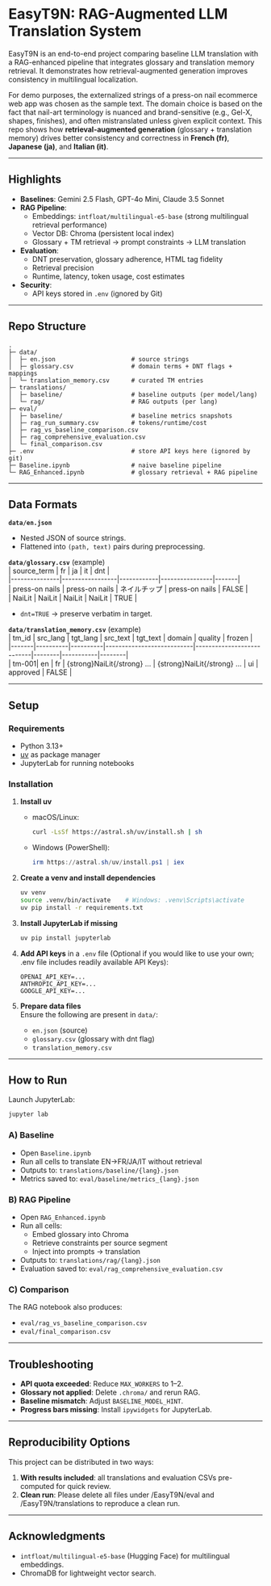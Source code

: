 # EasyT9N: RAG-Augmented LLM Translation System

EasyT9N is an end-to-end project comparing baseline LLM translation with a RAG-enhanced pipeline that integrates glossary and translation memory retrieval. It demonstrates how retrieval-augmented generation improves consistency in multilingual localization.

For demo purposes, the externalized strings of a press-on nail ecommerce web app was chosen as the sample text. The domain choice is based on the fact that nail-art terminology is nuanced and brand-sensitive (e.g., Gel-X, shapes, finishes), and often mistranslated unless given explicit context. This repo shows how **retrieval-augmented generation** (glossary + translation memory) drives better consistency and correctness in **French (fr)**, **Japanese (ja)**, and **Italian (it)**.

---

## Highlights
- **Baselines**: Gemini 2.5 Flash, GPT-4o Mini, Claude 3.5 Sonnet  
- **RAG Pipeline**:  
  - Embeddings: `intfloat/multilingual-e5-base` (strong multilingual retrieval performance)  
  - Vector DB: Chroma (persistent local index)  
  - Glossary + TM retrieval → prompt constraints → LLM translation  
- **Evaluation**:  
  - DNT preservation, glossary adherence, HTML tag fidelity  
  - Retrieval precision  
  - Runtime, latency, token usage, cost estimates  
- **Security**:  
  - API keys stored in `.env` (ignored by Git)  

---

## Repo Structure

```
.
├─ data/
│  ├─ en.json                     # source strings
│  ├─ glossary.csv                # domain terms + DNT flags + mappings
│  └─ translation_memory.csv      # curated TM entries
├─ translations/
│  ├─ baseline/                   # baseline outputs (per model/lang)
│  └─ rag/                        # RAG outputs (per lang)
├─ eval/
│  ├─ baseline/                   # baseline metrics snapshots
│  ├─ rag_run_summary.csv         # tokens/runtime/cost
│  ├─ rag_vs_baseline_comparison.csv
│  ├─ rag_comprehensive_evaluation.csv
│  └─ final_comparison.csv
├─ .env                           # store API keys here (ignored by git)
├─ Baseline.ipynb                 # naive baseline pipeline
└─ RAG_Enhanced.ipynb             # glossary retrieval + RAG pipeline
```

---

## Data Formats

**`data/en.json`**  
- Nested JSON of source strings.  
- Flattened into `(path, text)` pairs during preprocessing.  

**`data/glossary.csv`** (example)  
| source_term   | fr               | ja         | it             | dnt   |  
|---------------|-----------------|------------|----------------|-------|  
| press-on nails | press-on nails | ネイルチップ | press-on nails | FALSE |  
| NaiLit        | NaiLit          | NaiLit      | NaiLit         | TRUE  |  

- `dnt=TRUE` → preserve verbatim in target.  

**`data/translation_memory.csv`** (example)  
| tm_id | src_lang | tgt_lang | src_text                  | tgt_text                  | domain | quality   | frozen |  
|-------|----------|----------|---------------------------|---------------------------|--------|-----------|--------|  
| tm-001| en       | fr       | {strong}NaiLit{/strong} … | {strong}NaiLit{/strong} … | ui     | approved  | FALSE  |  

---

## Setup

### Requirements
- Python 3.13+  
- [uv](https://github.com/astral-sh/uv) as package manager  
- JupyterLab for running notebooks  

### Installation

1. **Install uv**  
   - macOS/Linux:  
     ```bash
     curl -LsSf https://astral.sh/uv/install.sh | sh
     ```  
   - Windows (PowerShell):  
     ```powershell
     irm https://astral.sh/uv/install.ps1 | iex
     ```  

2. **Create a venv and install dependencies**  
   ```bash
   uv venv
   source .venv/bin/activate    # Windows: .venv\Scripts\activate
   uv pip install -r requirements.txt
   ```  

3. **Install JupyterLab if missing**  
   ```bash
   uv pip install jupyterlab
   ```  

4. **Add API keys** in a `.env` file (Optional if you would like to use your own; .env file includes readily available API Keys):  
   ```
   OPENAI_API_KEY=...
   ANTHROPIC_API_KEY=...
   GOOGLE_API_KEY=...
   ```  

5. **Prepare data files**  
   Ensure the following are present in `data/`:  
   - `en.json` (source)  
   - `glossary.csv` (glossary with dnt flag)  
   - `translation_memory.csv`  

---

## How to Run

Launch JupyterLab:  
```bash
jupyter lab
```

### A) Baseline
- Open `Baseline.ipynb`  
- Run all cells to translate EN→FR/JA/IT without retrieval  
- Outputs to: `translations/baseline/{lang}.json`  
- Metrics saved to: `eval/baseline/metrics_{lang}.json`  

### B) RAG Pipeline
- Open `RAG_Enhanced.ipynb`  
- Run all cells:  
  - Embed glossary into Chroma  
  - Retrieve constraints per source segment  
  - Inject into prompts → translation  
- Outputs to: `translations/rag/{lang}.json`  
- Evaluation saved to: `eval/rag_comprehensive_evaluation.csv`  

### C) Comparison
The RAG notebook also produces:  
- `eval/rag_vs_baseline_comparison.csv`  
- `eval/final_comparison.csv`  

---

## Troubleshooting

- **API quota exceeded**: Reduce `MAX_WORKERS` to 1–2.  
- **Glossary not applied**: Delete `.chroma/` and rerun RAG.  
- **Baseline mismatch**: Adjust `BASELINE_MODEL_HINT`.  
- **Progress bars missing**: Install `ipywidgets` for JupyterLab.  

---

## Reproducibility Options

This project can be distributed in two ways:  
1. **With results included**: all translations and evaluation CSVs pre-computed for quick review.  
2. **Clean run**: Please delete all files under /EasyT9N/eval and /EasyT9N/translations to reproduce a clean run.  

---

## Acknowledgments
- `intfloat/multilingual-e5-base` (Hugging Face) for multilingual embeddings.  
- ChromaDB for lightweight vector search.  
